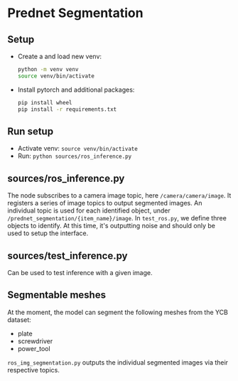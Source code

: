# Prednet Segmentation

## Setup

- Create a and load new venv: 
  ```bash
  python -m venv venv
  source venv/bin/activate
  ```
- Install pytorch and additional packages:
  ```bash
  pip install wheel
  pip install -r requirements.txt
  ```

## Run setup

- Activate venv: `source venv/bin/activate`
- Run: `python sources/ros_inference.py`

## sources/ros\_inference.py

The node subscribes to a camera image topic, here `/camera/camera/image`. It registers a series of image topics to output segmented images. An individual topic is used for each identified object, under `/prednet_segmentation/{item_name}/image`. In `test_ros.py`, we define three objects to identify. At this time, it's outputting noise and should only be used to setup the interface.

## sources/test\_inference.py

Can be used to test inference with a given image.

## Segmentable meshes

At the moment, the model can segment the following meshes from the YCB dataset:

- plate
- screwdriver
- power\_tool

`ros_img_segmentation.py` outputs the individual segmented images via their respective topics.

